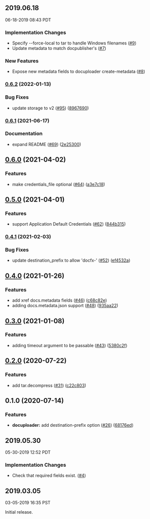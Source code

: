 ## 2019.06.18

06-18-2019 08:43 PDT

### Implementation Changes

- Specify --force-local to tar to handle Windows filenames ([#9](https://github.com/googleapis/docuploader/pull/9))
- Update metadata to match docpublisher's ([#7](https://github.com/googleapis/docuploader/pull/7))

### New Features

- Expose new metadata fields to docuploader create-metadata ([#8](https://github.com/googleapis/docuploader/pull/8))

### [0.6.2](https://github.com/googleapis/docuploader/compare/v0.6.1...v0.6.2) (2022-01-13)


### Bug Fixes

* update storage to v2 ([#95](https://github.com/googleapis/docuploader/issues/95)) ([8967690](https://github.com/googleapis/docuploader/commit/8967690247ab972803963007bde8d1410140778c))

### [0.6.1](https://www.github.com/googleapis/docuploader/compare/v0.6.0...v0.6.1) (2021-06-17)


### Documentation

* expand README ([#69](https://www.github.com/googleapis/docuploader/issues/69)) ([2e25300](https://www.github.com/googleapis/docuploader/commit/2e25300378e77caaa092a30dabb1e66ca726deb8))

## [0.6.0](https://www.github.com/googleapis/docuploader/compare/v0.5.0...v0.6.0) (2021-04-02)


### Features

* make credentials_file optional ([#64](https://www.github.com/googleapis/docuploader/issues/64)) ([a3e7c18](https://www.github.com/googleapis/docuploader/commit/a3e7c1850f684057de8bfbca8e64f19c0cfe816a))

## [0.5.0](https://www.github.com/googleapis/docuploader/compare/v0.4.1...v0.5.0) (2021-04-01)


### Features

* support Application Default Credentials ([#62](https://www.github.com/googleapis/docuploader/issues/62)) ([844b315](https://www.github.com/googleapis/docuploader/commit/844b3150b1ce143ab6fac3f8866bc08d59c9f1fd))

### [0.4.1](https://www.github.com/googleapis/docuploader/compare/v0.4.0...v0.4.1) (2021-02-03)


### Bug Fixes

* update destination_prefix to allow 'docfx-' ([#52](https://www.github.com/googleapis/docuploader/issues/52)) ([ef4532a](https://www.github.com/googleapis/docuploader/commit/ef4532a409926cb65ec5629df536e46a026feab2))

## [0.4.0](https://www.github.com/googleapis/docuploader/compare/v0.3.0...v0.4.0) (2021-01-26)


### Features

* add xref docs.metadata fields ([#46](https://www.github.com/googleapis/docuploader/issues/46)) ([c68c82e](https://www.github.com/googleapis/docuploader/commit/c68c82e09b50802237ae30990b959bddade1c517))
* adding docs.metadata.json support ([#48](https://www.github.com/googleapis/docuploader/issues/48)) ([935aa22](https://www.github.com/googleapis/docuploader/commit/935aa221c91ae58b8e404bc229ff7ea34698e302))

## [0.3.0](https://www.github.com/googleapis/docuploader/compare/v0.2.0...v0.3.0) (2021-01-08)


### Features

* adding timeout argument to be passable ([#43](https://www.github.com/googleapis/docuploader/issues/43)) ([5380c2f](https://www.github.com/googleapis/docuploader/commit/5380c2fc1da51c1b89c7b8251b575e84bde6a5f3))

## [0.2.0](https://www.github.com/googleapis/docuploader/compare/v0.1.0...v0.2.0) (2020-07-22)


### Features

* add tar.decompress ([#31](https://www.github.com/googleapis/docuploader/issues/31)) ([c22c803](https://www.github.com/googleapis/docuploader/commit/c22c803ad3d59076bf0d3ba78f25d99c7a6375f6))

## 0.1.0 (2020-07-14)


### Features

* **docuploader:** add destination-prefix option ([#26](https://www.github.com/googleapis/docuploader/issues/26)) ([68176ed](https://www.github.com/googleapis/docuploader/commit/68176ed98b80a16ab68e58003e61ceeeab68033f))

## 2019.05.30

05-30-2019 12:52 PDT

### Implementation Changes
- Check that required fields exist. ([#4](https://github.com/googleapis/docuploader/pull/4))

## 2019.03.05

03-05-2019 16:35 PST

Initial release.
